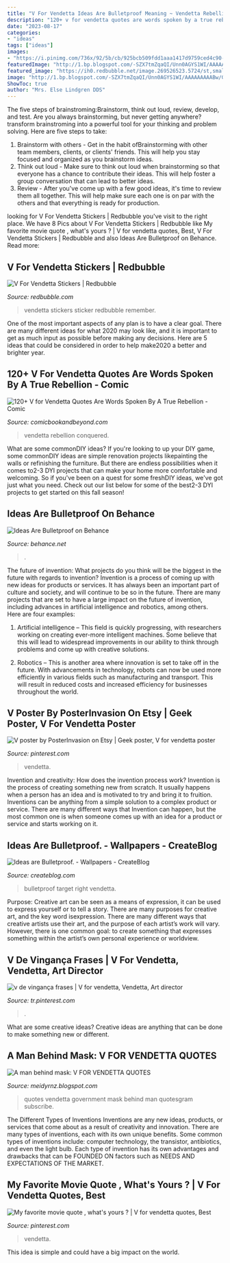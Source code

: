 ```yaml
---
title: "V For Vendetta Ideas Are Bulletproof Meaning ~ Vendetta Rebellion Conquered"
description: "120+ v for vendetta quotes are words spoken by a true rebellion"
date: "2023-08-17"
categories:
- "ideas"
tags: ["ideas"]
images:
- "https://i.pinimg.com/736x/92/5b/cb/925bcb509fdd1aaa1417d9759ced4c90--v-for-vendetta-quotes-great-quotes.jpg"
featuredImage: "http://1.bp.blogspot.com/-SZX7tmZqaQI/Unn0AGYS1WI/AAAAAAAAABw/GrgFVppkmqc/s1600/v-logo.jpg"
featured_image: "https://ih0.redbubble.net/image.269526523.5724/st,small,507x507-pad,600x600,f8f8f8.u3.jpg"
image: "http://1.bp.blogspot.com/-SZX7tmZqaQI/Unn0AGYS1WI/AAAAAAAAABw/GrgFVppkmqc/s1600/v-logo.jpg"
ShowToc: true
author: "Mrs. Else Lindgren DDS"
---
```



The five steps of brainstroming:Brainstorm, think out loud, review, develop, and test.
Are you always brainstorming, but never getting anywhere? transform brainstroming into a powerful tool for your thinking and problem solving. Here are five steps to take: 
1. Brainstorm with others - Get in the habit ofBrainstorming with other team members, clients, or clients' friends. This will help you stay focused and organized as you brainstorm ideas. 
2. Think out loud - Make sure to think out loud when brainstorming so that everyone has a chance to contribute their ideas. This will help foster a group conversation that can lead to better ideas. 
3. Review - After you've come up with a few good ideas, it's time to review them all together. This will help make sure each one is on par with the others and that everything is ready for production. 

	

		
looking for V For Vendetta Stickers | Redbubble you've visit to the right place. We have 8 Pics about V For Vendetta Stickers | Redbubble like My favorite movie quote , what&#039;s yours ? | V for vendetta quotes, Best, V For Vendetta Stickers | Redbubble and also Ideas Are Bulletproof on Behance. Read more:
		
    
## V For Vendetta Stickers | Redbubble

<img loading=lazy src="https://ih0.redbubble.net/image.269526523.5724/st,small,507x507-pad,600x600,f8f8f8.u3.jpg" onerror="this.onerror=null;this.src='https://tse1.mm.bing.net/th?id=OIP.otx4-CztsTg56Mxo_CYXmwHaHa&amp;pid=15.1';" alt="V For Vendetta Stickers | Redbubble">

_Source: redbubble.com_

>vendetta stickers sticker redbubble remember. 

	

One of the most important aspects of any plan is to have a clear goal. There are many different ideas for what 2020 may look like, and it is important to get as much input as possible before making any decisions. Here are 5 ideas that could be considered in order to help make2020 a better and brighter year.

    
## 120+ V For Vendetta Quotes Are Words Spoken By A True Rebellion - Comic

<img loading=lazy src="http://comicbookandbeyond.com/wp-content/uploads/2019/06/V-for-Vendetta-best-quotes-1024x672.jpg" onerror="this.onerror=null;this.src='https://tse4.mm.bing.net/th?id=OIP.1moE8bW2K-VbZJaeaT15QwHaE3&amp;pid=15.1';" alt="120+ V for Vendetta Quotes Are Words Spoken By A True Rebellion - Comic">

_Source: comicbookandbeyond.com_

>vendetta rebellion conquered. 

	

What are some commonDIY ideas?
If you're looking to up your DIY game, some commonDIY ideas are simple renovation projects likepainting the walls or refinishing the furniture. But there are endless possibilities when it comes to2-3 DYI projects that can make your home more comfortable and welcoming. So if you've been on a quest for some freshDIY ideas, we've got just what you need. Check out our list below for some of the best2-3 DYI projects to get started on this fall season!

    
## Ideas Are Bulletproof On Behance

<img loading=lazy src="https://mir-s3-cdn-cf.behance.net/project_modules/disp/894d8d26411787.5604e52f0d425.jpg" onerror="this.onerror=null;this.src='https://tse1.mm.bing.net/th?id=OIP.OhT4CqT52QWgf9E-3n_XFQHaE8&amp;pid=15.1';" alt="Ideas Are Bulletproof on Behance">

_Source: behance.net_

>. 

	

The future of invention: What projects do you think will be the biggest in the future with regards to invention?
Invention is a process of coming up with new ideas for products or services. It has always been an important part of culture and society, and will continue to be so in the future. There are many projects that are set to have a large impact on the future of invention, including advances in artificial intelligence and robotics, among others. Here are four examples:
1) Artificial intelligence – This field is quickly progressing, with researchers working on creating ever-more intelligent machines. Some believe that this will lead to widespread improvements in our ability to think through problems and come up with creative solutions.

2) Robotics – This is another area where innovation is set to take off in the future. With advancements in technology, robots can now be used more efficiently in various fields such as manufacturing and transport. This will result in reduced costs and increased efficiency for businesses throughout the world.

    
## V Poster By PosterInvasion On Etsy | Geek Poster, V For Vendetta Poster

<img loading=lazy src="https://i.pinimg.com/originals/4e/22/be/4e22be148d3bb48d8c0870b5e6146e12.jpg" onerror="this.onerror=null;this.src='https://tse1.mm.bing.net/th?id=OIP.Fx42N9K39ctUk3bOHbT-5AHaJ4&amp;pid=15.1';" alt="V poster by PosterInvasion on Etsy | Geek poster, V for vendetta poster">

_Source: pinterest.com_

>vendetta. 

	

Invention and creativity: How does the invention process work?
Invention is the process of creating something new from scratch. It usually happens when a person has an idea and is motivated to try and bring it to fruition. Inventions can be anything from a simple solution to a complex product or service. There are many different ways that Invention can happen, but the most common one is when someone comes up with an idea for a product or service and starts working on it.

    
## Ideas Are Bulletproof. - Wallpapers - CreateBlog

<img loading=lazy src="http://cbimg6.com/graphics/08/01/04/44266c.jpg" onerror="this.onerror=null;this.src='https://tse1.mm.bing.net/th?id=OIP.ndhR6NYFDOk7XJfIbHaGegHaFj&amp;pid=15.1';" alt="Ideas are Bulletproof. - Wallpapers - CreateBlog">

_Source: createblog.com_

>bulletproof target right vendetta. 

	

Purpose:
Creative art can be seen as a means of expression, it can be used to express yourself or to tell a story. There are many purposes for creative art, and the key word isexpression. There are many different ways that creative artists use their art, and the purpose of each artist’s work will vary. However, there is one common goal: to create something that expresses something within the artist’s own personal experience or worldview.

    
## V De Vingança Frases | V For Vendetta, Vendetta, Art Director

<img loading=lazy src="https://i.pinimg.com/originals/08/b2/a5/08b2a559c2f965081bbc89f3de0203bd.jpg" onerror="this.onerror=null;this.src='https://tse3.mm.bing.net/th?id=OIP.DqPNvIz8a5ZbpiSAMGudpAHaEK&amp;pid=15.1';" alt="v de vingança frases | V for vendetta, Vendetta, Art director">

_Source: tr.pinterest.com_

>. 

	

What are some creative ideas?
Creative ideas are anything that can be done to make something new or different.

    
## A Man Behind Mask: V FOR VENDETTA QUOTES

<img loading=lazy src="http://1.bp.blogspot.com/-SZX7tmZqaQI/Unn0AGYS1WI/AAAAAAAAABw/GrgFVppkmqc/s1600/v-logo.jpg" onerror="this.onerror=null;this.src='https://tse2.mm.bing.net/th?id=OIP.vEI00PnRSDJUcBxwWaiXEgHaFj&amp;pid=15.1';" alt="A man behind mask: V FOR VENDETTA QUOTES">

_Source: meidyrnz.blogspot.com_

>quotes vendetta government mask behind man quotesgram subscribe. 

	

The Different Types of Inventions
Inventions are any new ideas, products, or services that come about as a result of creativity and innovation. There are many types of inventions, each with its own unique benefits. Some common types of inventions include: computer technology, the transistor, antibiotics, and even the light bulb. Each type of invention has its own advantages and drawbacks that can be FOUNDED ON factors such as NEEDS AND EXPECTATIONS OF THE MARKET.

    
## My Favorite Movie Quote , What&#039;s Yours ? | V For Vendetta Quotes, Best

<img loading=lazy src="https://i.pinimg.com/736x/92/5b/cb/925bcb509fdd1aaa1417d9759ced4c90--v-for-vendetta-quotes-great-quotes.jpg" onerror="this.onerror=null;this.src='https://tse2.mm.bing.net/th?id=OIP.vvqULfKqudmmzop-nP-R9AHaHa&amp;pid=15.1';" alt="My favorite movie quote , what&#039;s yours ? | V for vendetta quotes, Best">

_Source: pinterest.com_

>vendetta. 

	

This idea is simple and could have a big impact on the world.

